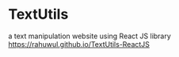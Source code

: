 # TextUtils
a text manipulation website using React JS library
https://rahuwul.github.io/TextUtils-ReactJS
